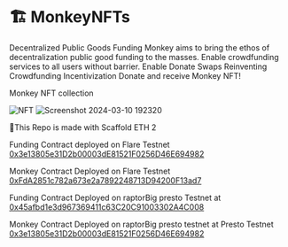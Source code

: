 # 🏗 MonkeyNFTs

Decentralized Public Goods Funding
Monkey aims to bring the ethos of decentralization public good funding to the masses.
Enable crowdfunding services to all users without barrier.
Enable Donate Swaps
Reinventing Crowdfunding Incentivization
Donate and receive Monkey NFT!

Monkey NFT collection

![NFT](https://github.com/KENILSHAHH/ETHOxford/assets/93181200/73a14a07-4e99-427b-bbec-bcc09e4c3e2a)
![Screenshot 2024-03-10 192320](https://github.com/KENILSHAHH/ETHOxford/assets/93181200/9cab9a38-b807-404c-adc1-7ea9442aa243)

🧪This Repo is made with Scaffold ETH 2

Funding Contract deployed on Flare Testnet [0x3e13805e31D2b00003dE81521F0256D46E694982](https://coston2.testnet.flarescan.com/address/0x3e13805e31D2b00003dE81521F0256D46E694982)

Monkey Contract Deployed on Flare Testnet [0xFdA2851c782a673e2a7892248713D94200F13ad7](https://coston2.testnet.flarescan.com/address/0xFdA2851c782a673e2a7892248713D94200F13ad7)

Funding Contract Deployed on raptorBig presto Testnet at [0x45afbd1e3d967369411c63C20C91003302A4C008](https://raptorbig-blockscout.eu-north-2.gateway.fm/address/0x45afbd1e3d967369411c63C20C91003302A4C008) 

Monkey Contract Deployed on raptorBig presto testnet at Presto Testnet [0x3e13805e31D2b00003dE81521F0256D46E694982](https://raptorbig-blockscout.eu-north-2.gateway.fm/address/0x3e13805e31D2b00003dE81521F0256D46E694982)

